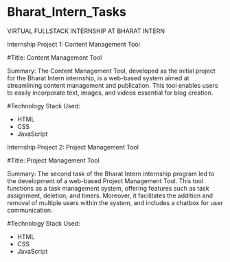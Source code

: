 # Bharat_Intern_Tasks
VIRTUAL FULLSTACK INTERNSHIP AT BHARAT INTERN

Internship Project 1: Content Management Tool

#Title: Content Management Tool

Summary: The Content Management Tool, developed as the initial project for the Bharat Intern internship, is a web-based system aimed at streamlining content management and publication. This tool enables users to easily incorporate text, images, and videos essential for blog creation.

#Technology Stack Used:

- HTML
- CSS
- JavaScript

Internship Project 2: Project Management Tool

#Title: Project Management Tool

Summary: The second task of the Bharat Intern internship program led to the development of a web-based Project Management Tool. This tool functions as a task management system, offering features such as task assignment, deletion, and timers. Moreover, it facilitates the addition and removal of multiple users within the system, and includes a chatbox for user communication.

#Technology Stack Used:

- HTML
- CSS
- JavaScript
